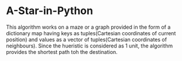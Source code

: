 # A-Star-in-Python

This algorithm works on a maze or a graph provided in the form of a dictionary map having keys as tuples(Cartesian coordinates of current position) and values as a vector of tuples(Cartesian coordinates of neighbours). Since the hueristic is considered as 1 unit, the algorithm provides the shortest path toh the destination.
